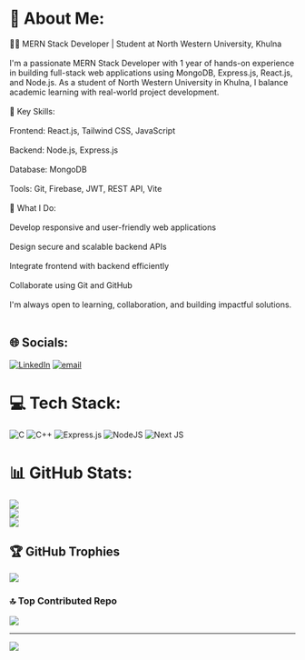 # 💫 About Me:
👨‍💻 MERN Stack Developer | Student at North Western University, Khulna<br><br>I'm a passionate MERN Stack Developer with 1 year of hands-on experience in building full-stack web applications using MongoDB, Express.js, React.js, and Node.js. As a student of North Western University in Khulna, I balance academic learning with real-world project development.<br><br>🔹 Key Skills:<br><br>Frontend: React.js, Tailwind CSS, JavaScript<br><br>Backend: Node.js, Express.js<br><br>Database: MongoDB<br><br>Tools: Git, Firebase, JWT, REST API, Vite<br><br>🔹 What I Do:<br><br>Develop responsive and user-friendly web applications<br><br>Design secure and scalable backend APIs<br><br>Integrate frontend with backend efficiently<br><br>Collaborate using Git and GitHub<br><br>I'm always open to learning, collaboration, and building impactful solutions.<br><br>


## 🌐 Socials:
[![LinkedIn](https://img.shields.io/badge/LinkedIn-%230077B5.svg?logo=linkedin&logoColor=white)](https://linkedin.com/in/rantubytes) [![email](https://img.shields.io/badge/Email-D14836?logo=gmail&logoColor=white)](mailto:rantumondal06@gamil.com) 

# 💻 Tech Stack:
![C](https://img.shields.io/badge/c-%2300599C.svg?style=for-the-badge&logo=c&logoColor=white) ![C++](https://img.shields.io/badge/c++-%2300599C.svg?style=for-the-badge&logo=c%2B%2B&logoColor=white) ![Express.js](https://img.shields.io/badge/express.js-%23404d59.svg?style=for-the-badge&logo=express&logoColor=%2361DAFB) ![NodeJS](https://img.shields.io/badge/node.js-6DA55F?style=for-the-badge&logo=node.js&logoColor=white) ![Next JS](https://img.shields.io/badge/Next-black?style=for-the-badge&logo=next.js&logoColor=white)
# 📊 GitHub Stats:
![](https://github-readme-stats.vercel.app/api?username=rantu01&theme=calm&hide_border=true&include_all_commits=false&count_private=false)<br/>
![](https://nirzak-streak-stats.vercel.app/?user=rantu01&theme=calm&hide_border=true)<br/>
![](https://github-readme-stats.vercel.app/api/top-langs/?username=rantu01&theme=calm&hide_border=true&include_all_commits=false&count_private=false&layout=compact)

## 🏆 GitHub Trophies
![](https://github-profile-trophy.vercel.app/?username=rantu01&theme=radical&no-frame=false&no-bg=true&margin-w=4)

### 🔝 Top Contributed Repo
![](https://github-contributor-stats.vercel.app/api?username=rantu01&limit=5&theme=dark&combine_all_yearly_contributions=true)

---
[![](https://visitcount.itsvg.in/api?id=rantu01&icon=0&color=0)](https://visitcount.itsvg.in)

<!-- Proudly created with GPRM ( https://gprm.itsvg.in ) -->
